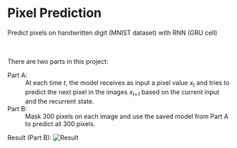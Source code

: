 # Pixel Prediction

Predict pixels on handwritten digit (MNIST dataset) with RNN (GRU cell)

<br><br/>
There are two parts in this project:

<dl>
  <dt> Part A:</dt>
  <dd> At each time <i>t</i>, the model receives as input a pixel value <i>x<sub>t</sub></i> and tries to predict the next pixel in the images <i>x<sub>t+1</sub></i> based on the current input and the recurrent state.</dd>
  
   <dt> Part B:</dt>
  <dd>Mask 300 pixels on each image and use the saved model from Part A to predict all 300 pixels.</dd>
</dl>

Result (Part B):
![Result](https://drive.google.com/file/d/0B4f3kZkG6kd_bVhRR1RHUmloTjQ/view?usp=sharing)


